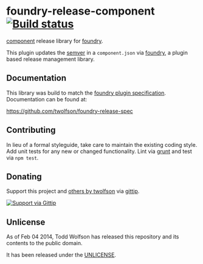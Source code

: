 # foundry-release-component [![Build status](https://travis-ci.org/twolfson/foundry-release-component.png?branch=master)](https://travis-ci.org/twolfson/foundry-release-component)

[component][] release library for [foundry][].

This plugin updates the [semver][] in a `component.json` via [foundry][], a plugin based release management library.

[component]: https://github.com/component/component
[foundry]: https://github.com/twolfson/foundry
[semver]: http://semver.org/

## Documentation
This library was build to match the [foundry plugin specification][spec]. Documentation can be found at:

https://github.com/twolfson/foundry-release-spec

[spec]: https://github.com/twolfson/foundry-release-spec

## Contributing
In lieu of a formal styleguide, take care to maintain the existing coding style. Add unit tests for any new or changed functionality. Lint via [grunt](https://github.com/gruntjs/grunt) and test via `npm test`.

## Donating
Support this project and [others by twolfson][gittip] via [gittip][].

[![Support via Gittip][gittip-badge]][gittip]

[gittip-badge]: https://rawgithub.com/twolfson/gittip-badge/master/dist/gittip.png
[gittip]: https://www.gittip.com/twolfson/

## Unlicense
As of Feb 04 2014, Todd Wolfson has released this repository and its contents to the public domain.

It has been released under the [UNLICENSE][].

[UNLICENSE]: UNLICENSE
